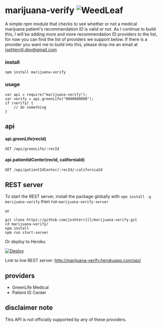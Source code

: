 # marijuana-verify ![WeedLeaf](http://i.imgur.com/s7Bu0yy.gif)
A simple npm module that checks to see whether or not a medical marijuana patient's recommendation ID is valid or not. As I continue to build this, I will be adding more and more recommendation ID providers to the list, for now you can find the list of providers we support below. If there is a provider you want me to build into this, please drop me an email at joshterrill.dev@gmail.com

### install
`npm install marijuana-verify`

### usage
```
var api = require("marijuana-verify");
var verify = api.greenLife("0000000000");
if (verify) {
    // do something
}
```

## api
#### api.greenLife(recId)
`GET /api/greenLife/:recId`

#### api.patientIdCenter(recId, californiaId)
`GET /api/patientIdCenter/:recId/:californiaId`

## REST server
To start the REST server, install the package globally with `npm install -g marijuana-verify` then run `marijuana-verify-server`

or

```
git clone https://github.com/joshterrill/marijuana-verify.git
cd marijuana-verify/
npm install
npm run start-server
```

Or deploy to Heroku

[![Deploy](https://www.herokucdn.com/deploy/button.png)](https://www.heroku.com/deploy/?template=https://github.com/joshterrill/marijuana-verify)

Link to live REST server: http://marijuana-verify.herokuapp.com/api/

## providers
* GreenLife Medical
* Patient ID Center

## disclaimer note
This API is not officially supported by any of these providers.